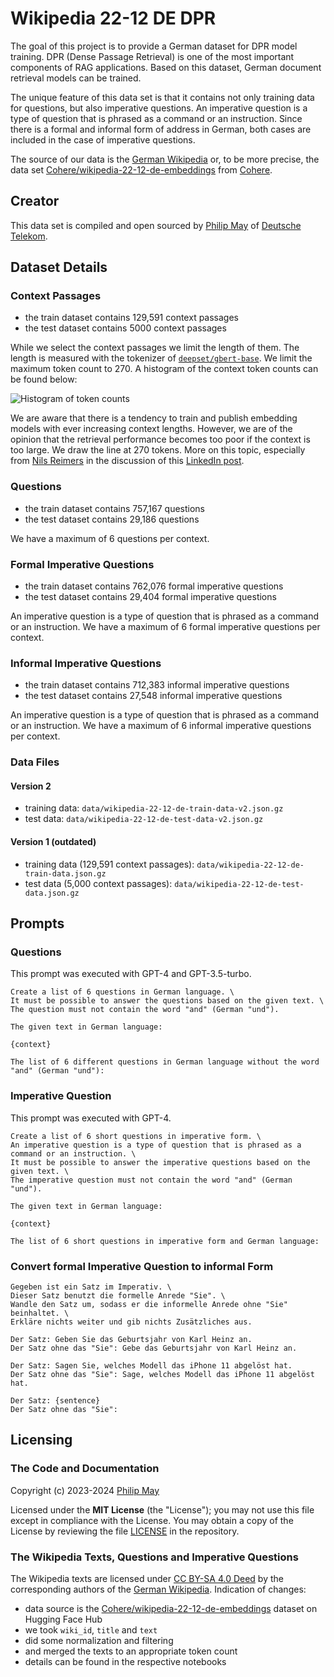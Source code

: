 # Wikipedia 22-12 DE DPR

The goal of this project is to provide a German dataset for DPR model training.
DPR (Dense Passage Retrieval) is one of the most important components of RAG applications.
Based on this dataset, German document retrieval models can be trained.

The unique feature of this data set is that it contains not only training data for questions,
but also imperative questions.
An imperative question is a type of question that is phrased as a command or an instruction.
Since there is a formal and informal form of address in German, both cases are included in the case of imperative questions.

The source of our data is the [German Wikipedia](https://de.wikipedia.org/)
or, to be more precise, the data set
[Cohere/wikipedia-22-12-de-embeddings](https://huggingface.co/datasets/Cohere/wikipedia-22-12-de-embeddings)
from [Cohere](https://cohere.com/).

## Creator

This data set is compiled and open sourced by [Philip May](https://may.la/)
of [Deutsche Telekom](https://www.telekom.de/).

## Dataset Details

### Context Passages

- the train dataset contains 129,591 context passages
- the test dataset contains 5000 context passages

While we select the context passages we limit the length of them.
The length is measured with the tokenizer of [`deepset/gbert-base`](https://huggingface.co/deepset/gbert-base).
We limit the maximum token count to 270.
A histogram of the context token counts can be found below:

![Histogram of token counts](https://raw.githubusercontent.com/telekom/wikipedia-22-12-de-dpr/main/img/context_token_count_histogram.png)

We are aware that there is a tendency to train and publish embedding models with ever increasing context lengths.
However, we are of the opinion that the retrieval performance becomes too poor if the context is too large.
We draw the line at 270 tokens.
More on this topic, especially from [Nils Reimers](https://www.nils-reimers.de/) in the discussion of this
[LinkedIn post](https://www.linkedin.com/posts/davidmezzetti_togethercomputerm2-bert-80m-32k-retrieval-activity-7152332060303491072-utpW).

### Questions

- the train dataset contains 757,167 questions
- the test dataset contains 29,186 questions

We have a maximum of 6 questions per context.

### Formal Imperative Questions

- the train dataset contains 762,076 formal imperative questions
- the test dataset contains 29,404 formal imperative questions

An imperative question is a type of question that is phrased as a command or an instruction.
We have a maximum of 6 formal imperative questions per context.

### Informal Imperative Questions

- the train dataset contains 712,383 informal imperative questions
- the test dataset contains 27,548 informal imperative questions

An imperative question is a type of question that is phrased as a command or an instruction.
We have a maximum of 6 informal imperative questions per context.

### Data Files

#### Version 2

- training data: `data/wikipedia-22-12-de-train-data-v2.json.gz`
- test data: `data/wikipedia-22-12-de-test-data-v2.json.gz`

#### Version 1 (outdated)

- training data (129,591 context passages): `data/wikipedia-22-12-de-train-data.json.gz`
- test data (5,000 context passages): `data/wikipedia-22-12-de-test-data.json.gz`

## Prompts

### Questions

This prompt was executed with GPT-4 and GPT-3.5-turbo.

```text
Create a list of 6 questions in German language. \
It must be possible to answer the questions based on the given text. \
The question must not contain the word "and" (German "und").

The given text in German language:

{context}

The list of 6 different questions in German language without the word "and" (German "und"):
```

### Imperative Question

This prompt was executed with GPT-4.

```text
Create a list of 6 short questions in imperative form. \
An imperative question is a type of question that is phrased as a command or an instruction. \
It must be possible to answer the imperative questions based on the given text. \
The imperative question must not contain the word "and" (German "und").

The given text in German language:

{context}

The list of 6 short questions in imperative form and German language:
```

### Convert formal Imperative Question to informal Form

```text
Gegeben ist ein Satz im Imperativ. \
Dieser Satz benutzt die formelle Anrede "Sie". \
Wandle den Satz um, sodass er die informelle Anrede ohne "Sie" beinhaltet. \
Erkläre nichts weiter und gib nichts Zusätzliches aus.

Der Satz: Geben Sie das Geburtsjahr von Karl Heinz an.
Der Satz ohne das "Sie": Gebe das Geburtsjahr von Karl Heinz an.

Der Satz: Sagen Sie, welches Modell das iPhone 11 abgelöst hat.
Der Satz ohne das "Sie": Sage, welches Modell das iPhone 11 abgelöst hat.

Der Satz: {sentence}
Der Satz ohne das "Sie":
```

## Licensing

### The Code and Documentation

Copyright (c) 2023-2024 [Philip May](https://may.la/)

Licensed under the **MIT License** (the "License"); you may not use this file except in compliance with the License.
You may obtain a copy of the License by reviewing the file
[LICENSE](https://github.com/telekom/mltb2/blob/main/LICENSE) in the repository.

### The Wikipedia Texts, Questions and Imperative Questions

The Wikipedia texts are licensed under [CC BY-SA 4.0 Deed](https://creativecommons.org/licenses/by-sa/4.0/deed)
by the corresponding authors of the [German Wikipedia](https://de.wikipedia.org/).
Indication of changes:

- data source is the [Cohere/wikipedia-22-12-de-embeddings](https://huggingface.co/datasets/Cohere/wikipedia-22-12-de-embeddings) dataset on Hugging Face Hub
- we took `wiki_id`, `title` and `text`
- did some normalization and filtering
- and merged the texts to an appropriate token count
- details can be found in the respective notebooks
